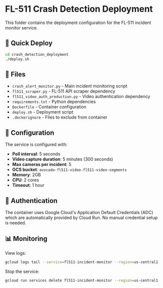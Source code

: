 # FL-511 Crash Detection Deployment

This folder contains the deployment configuration for the FL-511 incident monitor service.

## 🚀 Quick Deploy

```bash
cd crash_detection_deployment
./deploy.sh
```

## 📁 Files

- `crash_alert_monitor.py` - Main incident monitoring script
- `fl511_scraper.py` - FL-511 API scraper dependency
- `fl511_video_auth_production.py` - Video authentication dependency
- `requirements.txt` - Python dependencies
- `Dockerfile` - Container configuration
- `deploy.sh` - Deployment script
- `.dockerignore` - Files to exclude from container

## 🔧 Configuration

The service is configured with:
- **Poll interval**: 5 seconds
- **Video capture duration**: 5 minutes (300 seconds)
- **Max cameras per incident**: 5
- **GCS bucket**: `avocado-fl511-video-fl511-video-segments`
- **Memory**: 2GB
- **CPU**: 2 cores
- **Timeout**: 1 hour

## 🔐 Authentication

The container uses Google Cloud's Application Default Credentials (ADC) which are automatically provided by Cloud Run. No manual credential setup is needed.

## 📊 Monitoring

View logs:
```bash
gcloud logs tail --service=fl511-incident-monitor --region=us-central1
```

Stop the service:
```bash
gcloud run services delete fl511-incident-monitor --region=us-central1
```